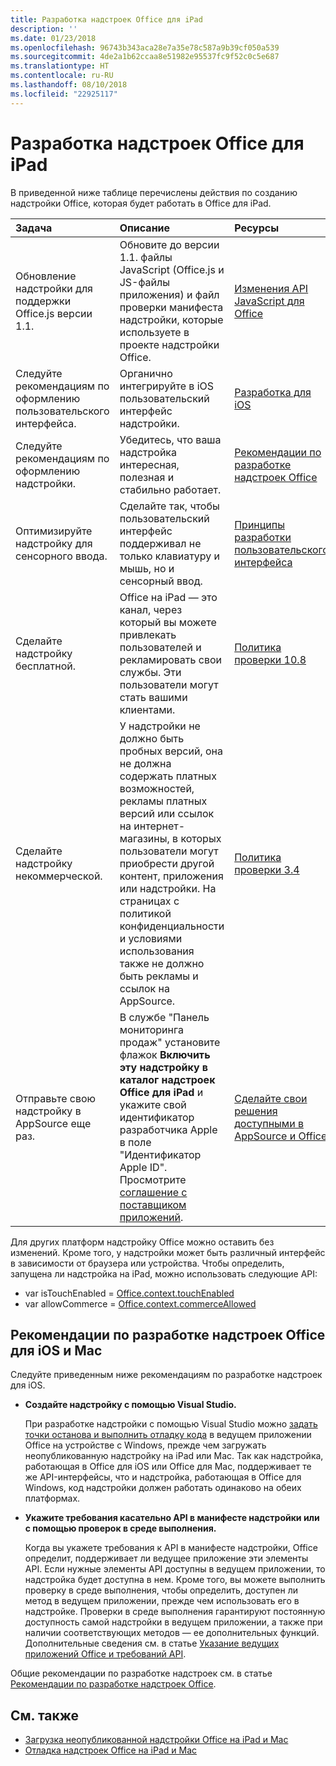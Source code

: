 ```yaml
---
title: Разработка надстроек Office для iPad
description: ''
ms.date: 01/23/2018
ms.openlocfilehash: 96743b343aca28e7a35e78c587a9b39cf050a539
ms.sourcegitcommit: 4de2a1b62ccaa8e51982e95537fc9f52c0c5e687
ms.translationtype: HT
ms.contentlocale: ru-RU
ms.lasthandoff: 08/10/2018
ms.locfileid: "22925117"
---
```

# <a name="develop-office-add-ins-for-the-ipad"></a>Разработка надстроек Office для iPad


В приведенной ниже таблице перечислены действия по созданию надстройки Office, которая будет работать в Office для iPad.


|**Задача**|**Описание**|**Ресурсы**|
|:-----|:-----|:-----|
|Обновление надстройки для поддержки Office.js версии 1.1.|Обновите до версии 1.1. файлы JavaScript (Office.js и JS-файлы приложения) и файл проверки манифеста надстройки, которые используете в проекте надстройки Office.|[Изменения API JavaScript для Office](https://dev.office.com/reference/add-ins/what's-changed-in-the-javascript-api-for-office)|
|Следуйте рекомендациям по оформлению пользовательского интерфейса.|Органично интегрируйте в iOS пользовательский интерфейс надстройки.|[Разработка для iOS](https://developer.apple.com/library/ios/documentation/UserExperience/Conceptual/MobileHIG/)|
|Следуйте рекомендациям по оформлению надстройки.|Убедитесь, что ваша надстройка интересная, полезная и стабильно работает.|[Рекомендации по разработке надстроек Office](../concepts/add-in-development-best-practices.md)|
|Оптимизируйте надстройку для сенсорного ввода.|Сделайте так, чтобы пользовательский интерфейс поддерживал не только клавиатуру и мышь, но и сенсорный ввод.|[Принципы разработки пользовательского интерфейса](../concepts/add-in-development-best-practices.md#apply-ux-design-principles)|
|Сделайте надстройку бесплатной.|Office на iPad — это канал, через который вы можете привлекать пользователей и рекламировать свои службы. Эти пользователи могут стать вашими клиентами.|[Политика проверки 10.8](https://docs.microsoft.com/office/dev/store/validation-policies#10-apps-and-add-ins-utilize-supported-capabilities)|
|Сделайте надстройку некоммерческой.|У надстройки не должно быть пробных версий, она не должна содержать платных возможностей, рекламы платных версий или ссылок на интернет-магазины, в которых пользователи могут приобрести другой контент, приложения или надстройки. На страницах с политикой конфиденциальности и условиями использования также не должно быть рекламы и ссылок на AppSource.|[Политика проверки 3.4](https://docs.microsoft.com/office/dev/store/validation-policies#3-apps-and-add-ins-can-sell-additional-features-or-content-through-purchases-within-the-app-or-add-in)|
|Отправьте свою надстройку в AppSource еще раз.|В службе "Панель мониторинга продаж" установите флажок **Включить эту надстройку в каталог надстроек Office для iPad** и укажите свой идентификатор разработчика Apple в поле "Идентификатор Apple ID". Просмотрите [соглашение с поставщиком приложений](https://sellerdashboard.microsoft.com/Assets/Content/Agreements/en-US/Office_Store_Seller_Agreement_20120927.htm).|[Сделайте свои решения доступными в AppSource и Office](https://docs.microsoft.com/office/dev/store/submit-to-the-office-store)|

Для других платформ надстройку Office можно оставить без изменений. Кроме того, у надстройки может быть различный интерфейс в зависимости от браузера или устройства. Чтобы определить, запущена ли надстройка на iPad, можно использовать следующие API:
- var isTouchEnabled = [Office.context.touchEnabled](https://dev.office.com/reference/add-ins/shared/office.context.touchenabled)
- var allowCommerce = [Office.context.commerceAllowed](https://dev.office.com/reference/add-ins/shared/office.context.commerceallowed)
    

## <a name="best-practices-for-developing-office-add-ins-for-ios-and-mac"></a>Рекомендации по разработке надстроек Office для iOS и Mac

Следуйте приведенным ниже рекомендациям по разработке надстроек для iOS.


-  **Создайте надстройку с помощью Visual Studio.**
    
    При разработке надстройки с помощью Visual Studio можно [задать точки останова и выполнить отладку кода](../develop/create-and-debug-office-add-ins-in-visual-studio.md) в ведущем приложении Office на устройстве с Windows, прежде чем загружать неопубликованную надстройку на iPad или Mac. Так как надстройка, работающая в Office для iOS или Office для Mac, поддерживает те же API-интерфейсы, что и надстройка, работающая в Office для Windows, код надстройки должен работать одинаково на обеих платформах.
    
-  **Укажите требования касательно API в манифесте надстройки или с помощью проверок в среде выполнения.**
    
    Когда вы укажете требования к API в манифесте надстройки, Office определит, поддерживает ли ведущее приложение эти элементы API. Если нужные элементы API доступны в ведущем приложении, то надстройка будет доступна в нем. Кроме того, вы можете выполнить проверку в среде выполнения, чтобы определить, доступен ли метод в ведущем приложении, прежде чем использовать его в надстройке. Проверки в среде выполнения гарантируют постоянную доступность самой надстройки в ведущем приложении, а также при наличии соответствующих методов — ее дополнительных функций. Дополнительные сведения см. в статье [Указание ведущих приложений Office и требований API](specify-office-hosts-and-api-requirements.md).
    
Общие рекомендации по разработке надстроек см. в статье [Рекомендации по разработке надстроек Office](../concepts/add-in-development-best-practices.md).


## <a name="see-also"></a>См. также

- [Загрузка неопубликованной надстройки Office на iPad и Mac](../testing/sideload-an-office-add-in-on-ipad-and-mac.md)  
- [Отладка надстроек Office на iPad и Mac](../testing/debug-office-add-ins-on-ipad-and-mac.md)
    
